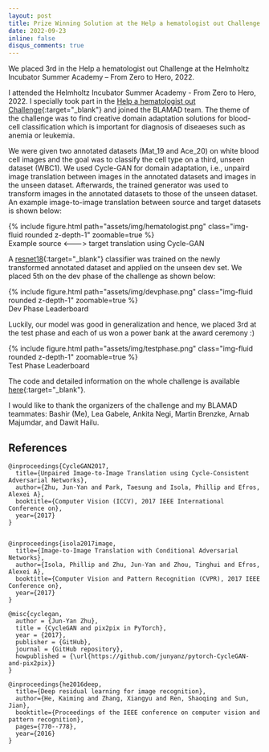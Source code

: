 ```yaml
---
layout: post
title: Prize Winning Solution at the Help a hematologist out Challenge 
date: 2022-09-23
inline: false
disqus_comments: true
---
```


We placed 3rd in the Help a hematologist out Challenge at the Helmholtz Incubator Summer Academy – From Zero to Hero, 2022.


I attended the Helmholtz Incubator Summer Academy - From Zero to Hero, 2022. I specially took part in the [Help a hematologist out Challenge](https://helmholtz-data-challenges.de/web/challenges/challenge-page/93/overview){:target="_blank"} and joined the BLAMAD team. The theme of the challenge was to find creative domain adaptation solutions for blood-cell classification which is important for diagnosis of diseaeses such as anemia or leukemia. 

We were given two annotated datasets (Mat_19 and Ace_20) on white blood cell images and the goal was to classify the cell type on a third, unseen dataset (WBC1). We used Cycle-GAN for domain adaptation, i.e., unpaird image translation between images in the annotated datasets and images in the unseen dataset. Afterwards, the trained generator was used to transform images in the annotated datasets to those of the unseen dataset. An example image-to-image translation between source and target datasets is shown below:



<div class="row mt-3">
    <div class="col-sm mt-3 mt-md-0">
        {% include figure.html path="assets/img/hematologist.png" class="img-fluid rounded z-depth-1" zoomable=true %}
    </div>
</div>
<div class="caption">
    Example source <---> target translation using Cycle-GAN
</div>




A [resnet18](https://pytorch.org/vision/main/models/generated/torchvision.models.resnet18.html){:target="_blank"} classifier was trained on the newly transformed annotated dataset and applied on the unseen dev set. We placed 5th on the dev phase of the challenge as shown below:


<div class="row mt-3">
    <div class="col-sm mt-3 mt-md-0">
        {% include figure.html path="assets/img/devphase.png" class="img-fluid rounded z-depth-1" zoomable=true %}
    </div>
</div>
<div class="caption">
Dev Phase Leaderboard
</div>


Luckily, our model was good in generalization and hence, we placed 3rd at the test phase and each of us won a power bank at the award ceremony :)


<div class="row mt-2">
    <div class="col-sm mt-2 mt-md-0">
        {% include figure.html path="assets/img/testphase.png" class="img-fluid rounded z-depth-1" zoomable=true %}
    </div>
</div>
<div class="caption">
    Test Phase Leaderboard
</div>

The code and detailed information on the whole challenge is available [here](https://github.com/Bashirkazimi/Help-a-hematologist-out-Challenge){:target="_blank"}.

I would like to thank the organizers of the challenge and my BLAMAD teammates: Bashir (Me), Lea Gabele, Ankita Negi, Martin Brenzke, Arnab Majumdar, and Dawit Hailu.


## References

```
@inproceedings{CycleGAN2017,
  title={Unpaired Image-to-Image Translation using Cycle-Consistent Adversarial Networks},
  author={Zhu, Jun-Yan and Park, Taesung and Isola, Phillip and Efros, Alexei A},
  booktitle={Computer Vision (ICCV), 2017 IEEE International Conference on},
  year={2017}
}


@inproceedings{isola2017image,
  title={Image-to-Image Translation with Conditional Adversarial Networks},
  author={Isola, Phillip and Zhu, Jun-Yan and Zhou, Tinghui and Efros, Alexei A},
  booktitle={Computer Vision and Pattern Recognition (CVPR), 2017 IEEE Conference on},
  year={2017}
}

@misc{cyclegan,
  author = {Jun-Yan Zhu},
  title = {CycleGAN and pix2pix in PyTorch},
  year = {2017},
  publisher = {GitHub},
  journal = {GitHub repository},
  howpublished = {\url{https://github.com/junyanz/pytorch-CycleGAN-and-pix2pix}}
}

@inproceedings{he2016deep,
  title={Deep residual learning for image recognition},
  author={He, Kaiming and Zhang, Xiangyu and Ren, Shaoqing and Sun, Jian},
  booktitle={Proceedings of the IEEE conference on computer vision and pattern recognition},
  pages={770--778},
  year={2016}
}
```